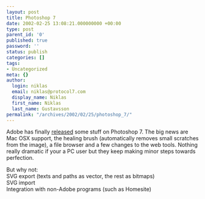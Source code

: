 ```yaml
---
layout: post
title: Photoshop 7
date: 2002-02-25 13:08:21.000000000 +00:00
type: post
parent_id: '0'
published: true
password: ''
status: publish
categories: []
tags:
- Uncategorized
meta: {}
author:
  login: niklas
  email: niklas@protocol7.com
  display_name: Niklas
  first_name: Niklas
  last_name: Gustavsson
permalink: "/archives/2002/02/25/photoshop_7/"
---
```

Adobe has finally [released](http://www.macworld.com/2002/04/features/photoshop/) some stuff on Photoshop 7. The big news are Mac OSX support, the healing brush (automatically removes small scratches from the image), a file browser and a few changes to the web tools. Nothing really dramatic if your a PC user but they keep making minor steps towards perfection.

But why not:  
SVG export (texts and paths as vector, the rest as bitmaps)  
SVG import  
Integration with non-Adobe programs (such as Homesite)


